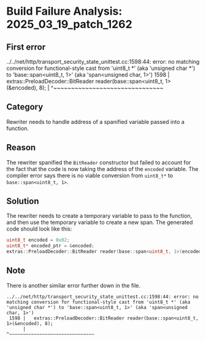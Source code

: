 # Build Failure Analysis: 2025_03_19_patch_1262

## First error

../../net/http/transport_security_state_unittest.cc:1598:44: error: no matching conversion for functional-style cast from 'uint8_t *' (aka 'unsigned char *') to 'base::span<uint8_t, 1>' (aka 'span<unsigned char, 1>')
 1598 |   extras::PreloadDecoder::BitReader reader(base::span<uint8_t, 1>(&encoded), 8);
      |                                            ^~~~~~~~~~~~~~~~~~~~~~~~~~~~~~~~

## Category
Rewriter needs to handle address of a spanified variable passed into a function.

## Reason
The rewriter spanified the `BitReader` constructor but failed to account for the fact that the code is now taking the address of the `encoded` variable. The compiler error says there is no viable conversion from `uint8_t*` to `base::span<uint8_t, 1>`.

## Solution
The rewriter needs to create a temporary variable to pass to the function, and then use the temporary variable to create a new span.
The generated code should look like this:

```c++
uint8_t encoded = 0x02;
uint8_t* encoded_ptr = &encoded;
extras::PreloadDecoder::BitReader reader(base::span<uint8_t, 1>(encoded_ptr), 8);
```

## Note
There is another similar error further down in the file.
```
../../net/http/transport_security_state_unittest.cc:1598:44: error: no matching conversion for functional-style cast from 'uint8_t *' (aka 'unsigned char *') to 'base::span<uint8_t, 1>' (aka 'span<unsigned char, 1>')
 1598 |   extras::PreloadDecoder::BitReader reader(base::span<uint8_t, 1>(&encoded), 8);
      |                                            ^~~~~~~~~~~~~~~~~~~~~~~~~~~~~~~~